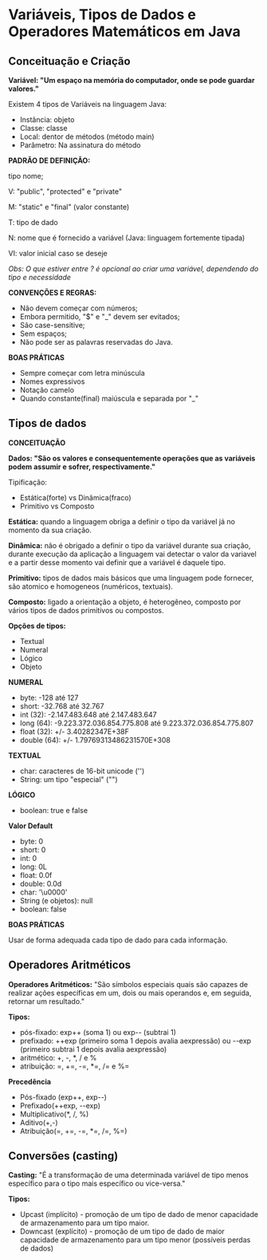 # Variáveis, Tipos de Dados e Operadores Matemáticos em Java

## Conceituação e Criação

**Variável: "Um espaço na memória do computador, onde se pode guardar valores."**

Existem 4 tipos de Variáveis na linguagem Java:
 - Instância: objeto
 - Classe: classe
 - Local: dentor de métodos (método main)
 - Parâmetro: Na assinatura do método

**PADRÃO DE DEFINIÇÃO:**

<?visibilidade?><?modificador?>tipo nome<?=valorInicial?>;

V: "public", "protected" e "private"

M: "static" e "final" (valor constante)

T: tipo de dado

N: nome que é fornecido a variável (Java: linguagem fortemente tipada)

VI: valor inicial caso se deseje

_Obs: O que estiver entre ? é opcional ao criar uma variável, dependendo do tipo e necessidade_

**CONVENÇÕES E REGRAS:**
 - Não devem começar com números;
 - Embora permitido, "$" e "_" devem ser evitados;
 - São case-sensitive;
 - Sem espaços;
 - Não pode ser as palavras reservadas do Java.

**BOAS PRÁTICAS**
 - Sempre começar com letra minúscula
 - Nomes expressivos
 - Notação camelo
 - Quando constante(final) maiúscula e separada por "_"

## Tipos de dados

**CONCEITUAÇÃO**

**Dados: "São os valores e consequentemente operações que as variáveis podem assumir e sofrer, respectivamente."**

Tipificação:
 - Estática(forte) vs Dinâmica(fraco)
 - Primitivo vs Composto

**Estática:** quando a linguagem obriga a definir o tipo da variável já no momento da sua criação.

**Dinâmica:** não é obrigado a definir o tipo da variável durante sua criação, durante execução da aplicação a linguagem vai detectar o valor da variavel e a partir desse momento vai definir que a variável é daquele tipo.

**Primitivo:** tipos de dados mais básicos que uma linguagem pode fornecer, são atomico e homogeneos (numéricos, textuais).

**Composto:** ligado a orientação a objeto, é heterogêneo, composto por vários tipos de dados primitivos ou compostos.

**Opções de tipos:**
 - Textual
 - Numeral
 - Lógico
 - Objeto

**NUMERAL**
 - byte: -128 até 127
 - short: -32.768 até 32.767
 - int (32): -2.147.483.648 até 2.147.483.647
 - long (64): -9.223.372.036.854.775.808 até 9.223.372.036.854.775.807
 - float (32): +/- 3.40282347E+38F
 - double (64): +/- 1.79769313486231570E+308

**TEXTUAL**
 - char: caracteres de 16-bit unicode ('')
 - String: um tipo "especial" ("")

**LÓGICO**
 - boolean: true e false

**Valor Default**
 - byte: 0
 - short: 0
 - int: 0
 - long: 0L
 - float: 0.0f
 - double: 0.0d
 - char: '\u0000'
 - String (e objetos): null
 - boolean: false

**BOAS PRÁTICAS**

Usar de forma adequada cada tipo de dado para cada informação.

## Operadores Aritméticos

**Operadores Aritméticos:** "São símbolos especiais quais são capazes de realizar ações específicas em um, dois ou mais operandos e, em seguida, retornar um resultado."

**Tipos:**
 - pós-fixado: exp++ (soma 1) ou exp-- (subtrai 1)
 - prefixado: ++exp (primeiro soma 1 depois avalia aexpressão) ou --exp (primeiro subtrai 1 depois avalia aexpressão)
 - aritmético: +, -, *, / e %
 - atribuição: =, +=, -=, *=, /= e %=

**Precedência**

 - Pós-fixado (exp++, exp--)
 - Prefixado(++exp, --exp)
 - Multiplicativo(*, /, %)
 - Aditivo(+,-)
 - Atribuição(=, +=, -=, *=, /=, %=)

## Conversões (casting)

**Casting:** "É a transformação de uma determinada variável de tipo menos específico para o tipo mais específico ou vice-versa."

**Tipos:**
 - Upcast (implícito) - promoção de um tipo de dado de menor capacidade de armazenamento para um tipo maior.
 - Downcast (explícito) - promoção de um tipo de dado de maior capacidade de armazenamento para um tipo menor (possíveis perdas de dados)



